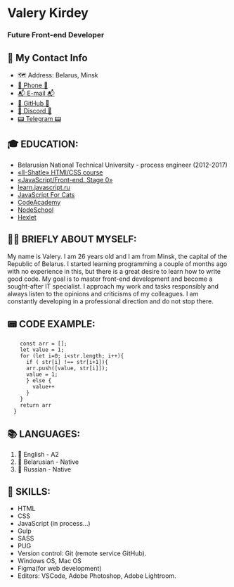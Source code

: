 # Valery Kirdey
### Future Front-end Developer


## 📜 My Contact Info
* 🗺️ Address: Belarus, Minsk
* [📱 Phone 📱](tel:+375297320218)
* [📬 E-mail 📬](mailto:valerykirdey95@gmail.com)
* [👾 GitHub 👾](https://github.com/ValeryKirdey)
* [📇 Discord 📇](https://discord.com/channels/@ka_valerik#8738)
* [📟 Telegram 📟](https://t.me/ka_valerik)


## 🎓 EDUCATION:
* Belarusian National Technical University - process engineer (2012-2017)
* [«II-Shatle» HTMl/CSS course](https://it-shatle.by/courses/html)
* [«JavaScript/Front-end. Stage 0»](https://rs.school/js-stage0/)
* [learn.javascript.ru](https://learn.javascript.ru/)
* [JavaScript For Cats](http://jsforcats.com/)
* [CodeAcademy](https://www.codecademy.com/learn)
* [NodeSchool](https://nodeschool.io/ru/#workshoppers)
* [Hexlet](https://ru.hexlet.io/)


## 🧝‍♂️ BRIEFLY ABOUT MYSELF:
My name is Valery. I am 26 years old and I am from Minsk, the capital of the Republic of Belarus. I started learning programming a couple of months ago with no experience in this, but there is a great desire to learn how to write good code. My goal is to master front-end development and become a sought-after IT specialist. I approach my work and tasks responsibly and always listen to the opinions and criticisms of my colleagues. I am constantly developing in a professional direction and do not stop there.

## 📟 CODE EXAMPLE:

```const runLengthEncoding = (str) => {
    const arr = [];
    let value = 1;
    for (let i=0; i<str.length; i++){
      if ( str[i] !== str[i+1]){
      arr.push([value, str[i]]);
      value = 1;
      } else {
        value++
      }
    }
    return arr
  }
```

## 📚 LANGUAGES:
1. 📙 English - A2
2. 📗 Belarusian - Native
3. 📘 Russian - Native 


## 🧳 SKILLS:
* HTML
* CSS
* JavaScript (in process...)
* Gulp
* SASS
* PUG
* Version control: Git (remote service GitHub).
* Windows OS, Mac OS
* Figma(for web development)
* Editors: VSCode, Adobe Photoshop, Adobe Lightroom.
